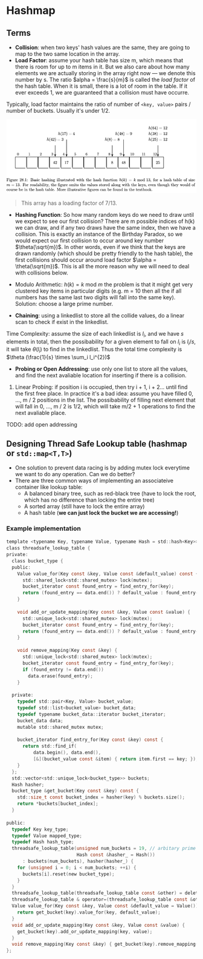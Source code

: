 # Hashmap

## Terms

- **Collision**: when two keys' hash values are the same, they are going to map to the two same location in the array.
- **Load Factor**:  assume your hash table has size m, which means that there is room for up to m items in it. But we also care about how many elements we are actually storing in the array right now — we denote this number by s. The ratio $alpha = \frac{s}{m}$ is called the _load factor_ of the hash table. When it is small, there is a lot of room in the table. If it ever exceeds 1, we are guaranteed that a collision must have occurre.


Typically, load factor maintains the ratio of number of `<key, value>` pairs / number of buckets. Usually it's under 1/2.

![Screen Shot 2020-08-04 at 11.21.20 AM.png](resources/17F399067C97753DA8E0E0707CA37E0C.png)

> This array has a loading factor of 7/13.

- **Hashing Function**: So how many random keys do we need to draw until we expect to see our first collision? There are m possible indices of h(k) we can draw, and if any two draws have the same index, then we have a collision. This is exactly an instance of the Birthday Paradox, so we would expect our first collision to occur around key number $\theta(\sqrt{m})$. In other words, even if we think that the keys are drawn randomly (which should be pretty friendly to the hash table), the first collisions should occur around load factor $\alpha = \theta(\sqrt{m})$. This is all the more reason why we will need to deal with collisions below.

- Modulo Arithmetic: $h(k) = k$ mod $m$ the problem is that it might get very clustered key items in particular digits (e.g. m = 10 then all the if all numbers has the same last two digits will fall into the same key). Solution: choose a large prime number.

- **Chaining**: using a linkedlist to store all the collide values, do a linear scan to check if exist in the linkedlist.

Time Complexity: assume the size of each linkedlist is $l_i$, and we have $s$ elements in total, then the possibability for a given element to fall on $l_i$ is $l_i / s$, it will take $\theta(l_i)$ to find in the linkedlist. Thus the total time complexity is $\theta (\frac{1}{s} \times \sum_i l_i^{2})$

- **Probing or Open Addressing**: use only one list to store all the values, and find the next avaliable location for inserting if there is a collision.

1. Linear Probing: if position i is occupied, then try i + 1, i + 2... until find the first free place. In practice it's a bad idea: assume you have filled 0, ..., m / 2 positions in the list. The possibability of filling next element that will fall in 0, ..., m / 2 is 1/2, which will take m/2 + 1 operations to find the next avaliable place. 

TODO: add open addressing

## Designing Thread Safe Lookup table (hashmap or `std::map<T,T>`)

* One solution to prevent data racing is by adding mutex lock everytime we want to do any operation. Can we do better?
* There are three common ways of implementing an associateive container like lookup table:
  * A balanced binary tree, such as red-black tree (have to lock the root, which has no difference than locking the entire tree)
  * A sorted array (still have to lock the entire array)
  * A hash table (**we can just lock the bucket we are accessing!**)

### Example implementation

```c
template <typename Key, typename Value, typename Hash = std::hash<Key>>
class threadsafe_lookup_table {
private:
  class bucket_type {
  public:
    Value value_for(Key const &key, Value const &default_value) const {
      std::shared_lock<std::shared_mutex> lock(mutex);
      bucket_iterator const found_entry = find_entry_for(key);
      return (found_entry == data.end()) ? default_value : found_entry->second;
    }

    void add_or_update_mapping(Key const &key, Value const &value) {
      std::unique_lock<std::shared_mutex> lock(mutex);
      bucket_iterator const found_entry = find_entry_for(key);
      return (found_entry == data.end()) ? default_value : found_entry->second;
    }

    void remove_mapping(Key const &key) {
      std::unique_lock<std::shared_mutex> lock(mutex);
      bucket_iterator const found_entry = find_entry_for(key);
      if (found_entry != data.end())
        data.erase(found_entry);
    }

  private:
    typedef std::pair<Key, Value> bucket_value;
    typedef std::list<bucket_value> bucket_data;
    typedef typename bucket_data::iterator bucket_iterator;
    bucket_data data;
    mutable std::shared_mutex mutex;

    bucket_iterator find_entry_for(Key const &key) const {
      return std::find_if(
          data.begin(), data.end(),
          [&](bucket_value const &item) { return item.first == key; });
    }
  };
  std::vector<std::unique_lock<bucket_type>> buckets;
  Hash hasher;
  bucket_type &get_bucket(Key const &key) const {
    std::size_t const bucket_index = hasher(key) % buckets.size();
    return *buckets[bucket_index];
  }

public:
  typedef Key key_type;
  typedef Value mapped_type;
  typedef Hash hash_type;
  threadsafe_lookup_table(unsigned num_buckets = 19, // arbitary prime number
                          Hash const &hasher_ = Hash())
      : buckets(num_buckets), hasher(hasher_) {
    for (unsigned i = 0; i < num_buckets; ++i) {
      buckets[i].reset(new bucket_type);
    }
  }
  threadsafe_lookup_table(threadsafe_lookup_table const &other) = delete;
  threadsafe_lookup_table & operator=(threadsafe_lookup_table const &other) = delete;
  Value value_for(Key const &key, Value const &default_value = Value()) const {
    return get_bucket(key).value_for(key, default_value);
  }
  void add_or_update_mapping(Key const &key, Value const &value) {
    get_bucket(key).add_or_update_mapping(key, value);
  }
  void remove_mapping(Key const &key) { get_bucket(key).remove_mapping(key); }
};
```